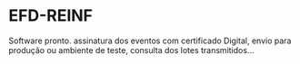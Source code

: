 # EFD-REINF
Software pronto. assinatura dos eventos  com certificado Digital, envio para produção ou ambiente de teste, consulta dos lotes transmitidos...

